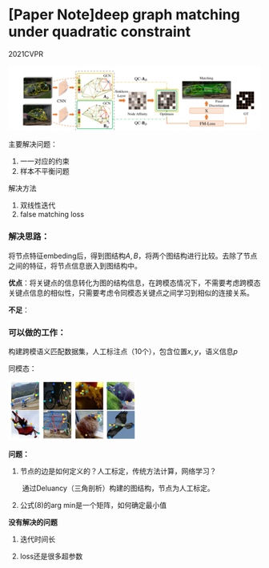 # [Paper Note]deep graph matching under quadratic constraint

2021CVPR



![image-20210323152903197](image-20210323152903197.png)

主要解决问题：

1. 一一对应的约束
2. 样本不平衡问题



解决方法

1. 双线性迭代
2. false matching loss



### 解决思路：

将节点特征embeding后，得到图结构$A,B$，将两个图结构进行比较。去除了节点之间的特征，将节点信息嵌入到图结构中。

**优点**：将关键点的信息转化为图的结构信息，在跨模态情况下，不需要考虑跨模态关键点信息的相似性，只需要考虑令同模态关键点之间学习到相似的连接关系。



**不足**：



### 可以做的工作：

构建跨模语义匹配数据集，人工标注点（10个），包含位置$x,y$，语义信息$p$

同模态：

<img src="image-20210331115153098.png" alt="image-20210331115153098" style="zoom:25%;" />



**问题：**

1. 节点的边是如何定义的？人工标定，传统方法计算，网络学习？

    ​	通过Deluancy（三角剖析）构建的图结构，节点为人工标定。

    

2. 公式(8)的arg min是一个矩阵，如何确定最小值



**没有解决的问题**

1. 迭代时间长

2. loss还是很多超参数